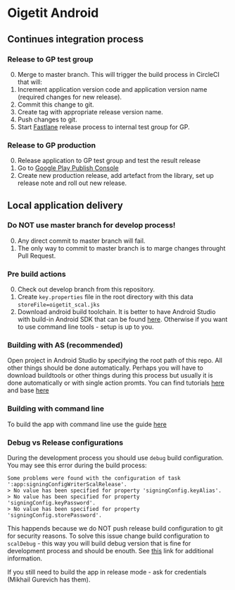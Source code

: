 # Oigetit Android

## Continues integration process 

### Release to GP test group
0. Merge to master branch. This will trigger the build process in CircleCI that will:
1. Increment application version code and application version name (required changes for new release).
2. Commit this change to git.
3. Create tag with appropriate release version name.
4. Push changes to git.
5. Start [Fastlane](https://fastlane.tools/) release process to internal test group for GP.

### Release to GP production
0. Release application to GP test group and test the result release
1. Go to [Google Play Publish Console](https://play.google.com/apps/publish/?account=6342769836511779022#ManageReleasesPlace:p=io.scal.oigetit&appid=4972818834053907185)
2. Create new production release, add artefact from the library, set up release note and roll out new release.

## Local application delivery

### Do NOT use master branch for develop process!

0. Any direct commit to master branch will fail.
1. The only way to commit to master branch is to marge changes throught Pull Request.

### Pre build actions
0. Check out develop branch from this repository.
1. Create `key.properties` file in the root directory with this data `storeFile=oigetit_scal.jks`
3. Download android build toolchain. It is better to have Android Studio with build-in Android SDK that can be found [here](https://developer.android.com/studio). Otherwise if you want to use command line tools - setup is up to you.

### Building with AS (recommended)
Open project in Android Studio by specifying the root path of this repo. All other things should be done automatically. Perhaps you will have to download buildtools or other things during this process but usually it is done automatically or with single action promts.
You can find tutorials [here](https://www.pdftron.com/documentation/android/faq/run-in-android-studio/) and base [here](https://developer.android.com/training/basics/firstapp) 

### Building with command line
To build the app with command line use the guide [here](https://developer.android.com/studio/build/building-cmdline)

### Debug vs Release configurations
During the development process you should use `debug` build configuration.
You may see this error during the build process: 
```
Some problems were found with the configuration of task ':app:signingConfigWriterScalRelease'.
> No value has been specified for property 'signingConfig.keyAlias'.
> No value has been specified for property 'signingConfig.keyPassword'.
> No value has been specified for property 'signingConfig.storePassword'.
```
This happends because we do NOT push release build configuration to git for security reasons. To solve this issue change build configuration to `scalDebug` - this way you will build debug version that is fine for development process and should be enouth. See [this](https://developer.android.com/studio/run#changing-variant) link for additional information.

If you still need to build the app in release mode - ask for credentials (Mikhail Gurevich has them).
